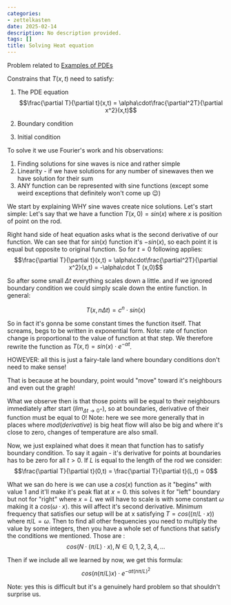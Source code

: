 ```yaml
---
categories:
- zettelkasten
date: 2025-02-14
description: No description provided.
tags: []
title: Solving Heat equation
---
```


Problem related to [Examples of PDEs](Examples%20of%20PDEs.md)

Constrains that $T(x,t)$ need to satisfy:

1. The PDE equation $$\frac{\partial T}{\partial t}(x,t) = \alpha\cdot\frac{\partial^2T}{\partial x^2}(x,t)$$

2. Boundary condition
3. Initial condition

To solve it we use Fourier's work and his observations:

1. Finding solutions for sine waves is nice and rather simple
2. Linearity - if we have solutions for any number of sinewaves then we have solution for their sum
3. ANY function can be represented with sine functions (except some weird exceptions that definitely won't come up 😉)

We start by explaining WHY sine waves create nice solutions. Let's start simple: Let's say that we have a function $T(x,0) = sin(x)$ where $x$ is position of point on the rod.

Right hand side of heat equation asks what is the second derivative of our function. We can see that for $sin(x)$ function it's $-sin(x)$, so each point it is equal but opposite to original function. So for $t=0$ following applies: $$\frac{\partial T}{\partial t}(x,t) = \alpha\cdot\frac{\partial^2T}{\partial x^2}(x,t) = -\alpha\cdot T (x,0)$$

So after some small $\Delta t$ everything scales down a little. and if we ignored boundary condition we could simply scale down the entire function. In general:

$$T(x,n\Delta t) = c^n\cdot sin(x)$$

So in fact it's gonna be some constant times the function itself. That screams, begs to be written in exponential form. Note: rate of function change is proportional to the value of function at that step. We therefore rewrite the function as $T(x,t) = sin(x)\cdot e^{-\alpha t}$. 

HOWEVER: all this is just a fairy-tale land where boundary conditions don't need to make sense!

That is because at he boundary, point would "move" toward it's neighbours and even out the graph!

What we observe then is that those points will be equal to their neighbours immediately after start ($lim_{\Delta t \rightarrow 0^+}$), so at boundaries, derivative of their function must be equal to 0! Note: here we see more generally that in places where $mod(derivative)$ is big heat flow will also be big and where it's close to zero, changes of temperature are also small. 

Now, we just explained what does it mean that function has to satisfy boundary condition. To say it again - it's derivative for points at boundaries has to be zero for all $t>0$. If $L$ is equal to the length of the rod we consider: $$\frac{\partial T}{\partial t}(0,t) = \frac{\partial T}{\partial t}(L,t) = 0$$

What we san do here is we can use a $cos(x)$ function as it "begins" with value 1 and it'll make it's peak flat at $x=0$. this solves it for "left" boundary but not for "right" where $x=L$ we will have to scale is with some constant $\omega$ making it a $cos(\omega\cdot x)$. this will affect it's second derivative. Minimum frequency that satisfies our setup will be at x satisfying $T = cos((\pi/L\cdot x))$ where $\pi/L = \omega$. Then to find all other frequencies you need to multiply the value by some  integers, then you have a whole set of functions that satisfy the conditions we mentioned. Those are :$$cos( N\cdot(\pi/L)\cdot x), N\in{0, 1,2,3,4,...}$$

Then if we include all we learned by now, we get this formula: $$cos(n(\pi/L)x)\cdot e^{-\alpha t(n\pi/L)^2}$$

Note: yes this is difficult but it's a genuinely hard problem so that shouldn't surprise us.